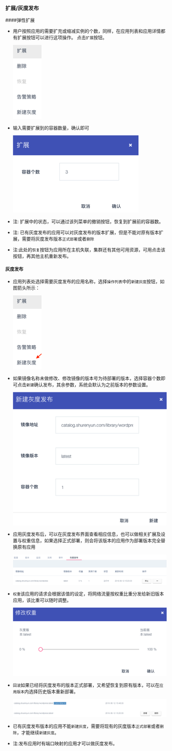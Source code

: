 ### 扩展/灰度发布
####弹性扩展

* 用户按照应用的需要扩充或缩减实例的个数，同样，在应用列表和应用详情都有扩展按钮可以进行这项操作。 点击`扩展`按钮。    

    ![](app_elastic.png)

* 输入需要扩展到的容器数量，确认即可

   ![](app_elastic_num.png)
 
 * 注: 扩展中的状态，可以通过该列菜单的撤销按钮，恢复到扩展前的容器数。
 * 注: 已有灰度发布的应用可以对灰度发布的版本扩展，但是不能对原有版本扩展，需要将灰度发布版本`正式部署`或者`删除`
 * 注:此处的`恢复`按钮为应用所在主机失联，集群还有其他可用资源，可用点击该按钮，再其他主机重新发布。
#### 灰度发布
* 应用列表处选择需要灰度发布的应用名称，选择`操作列表`中的`新建灰度`按钮，如图箭头所示：

   ![灰度发布](app_test_deploy.png)

* 如果镜像名称未做修改、修改镜像的版本号为待部署的版本，选择容器个数即可点击`新建`确认发布，其余参数，系统会默认为之前版本的参数设置。

   ![灰度发布](app_test_deploy_new.png)

* 应用灰度发布后，可以在灰度发布界面查看相应信息，也可以做相关扩展及设置与权重信息，如果选择正式部署，则会将该版本的应用作为部署版本完全替换原有应用

   ![灰度发布](app_test_deploy_view.png)
 
* `权重`该应用的请求会根据该值的设定，将网络流量按权重比重分发给新旧版本应用，该比重可以随时调整。

  ![灰度发布](app_test_deploy_weight.png)

* `回滚`如果已经将灰度发布的版本正式部署，又希望恢复到原有版本，可以在`应用版本`内选择历史版本重新部署。
 
  ![灰度发布](app_test_deploy_version.png)
  
* 已有灰度发布版本的应用不能`新建灰度`，需要将现有的灰度版本`正式部署`或者`删除`，才能继续`新建灰度`。
* 注:发布应用时有端口映射的应用才可以做灰度发布。
